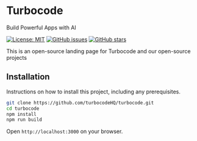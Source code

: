 # Turbocode
Build Powerful Apps with AI

[![License: MIT](https://img.shields.io/badge/License-MIT-yellow.svg)](https://opensource.org/licenses/MIT)
[![GitHub issues](https://img.shields.io/github/issues/turbocodeHQ/turbocode)](https://github.com/turbocodeHQ/turbocode/issues)
[![GitHub stars](https://img.shields.io/github/stars/turbocodeHQ/turbocode)](https://github.com/turbocodeHQ/turbocode/stargazers)

This is an open-source landing page for Turbocode and our open-source projects

## Installation

Instructions on how to install this project, including any prerequisites.

```bash
git clone https://github.com/turbocodeHQ/turbocode.git
cd turbocode
npm install
npm run build
```

Open `http://localhost:3000` on your browser.

